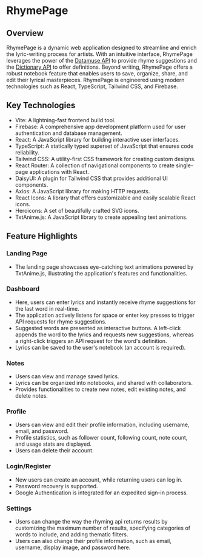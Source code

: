 # RhymePage

## Overview
RhymePage is a dynamic web application designed to streamline and enrich the lyric-writing process for artists. With an intuitive interface, RhymePage leverages the power of the [Datamuse API](https://www.datamuse.com/api/) to provide rhyme suggestions and the [Dictionary API](https://api.dictionaryapi.dev/api/v2/entries/en_US/) to offer definitions. Beyond writing, RhymePage offers a robust notebook feature that enables users to save, organize, share, and edit their lyrical masterpieces. RhymePage is engineered using modern technologies such as React, TypeScript, Tailwind CSS, and Firebase.

## Key Technologies
- Vite: A lightning-fast frontend build tool.
- Firebase: A comprehensive app development platform used for user authentication and database management.
- React: A JavaScript library for building interactive user interfaces.
- TypeScript: A statically typed superset of JavaScript that ensures code reliability.
- Tailwind CSS: A utility-first CSS framework for creating custom designs.
- React Router: A collection of navigational components to create single-page applications with React.
- DaisyUI: A plugin for Tailwind CSS that provides additional UI components.
- Axios: A JavaScript library for making HTTP requests.
- React Icons: A library that offers customizable and easily scalable React icons.
- Heroicons: A set of beautifully crafted SVG icons.
- TxtAnime.js: A JavaScript library to create appealing text animations.

## Feature Highlights

### Landing Page
- The landing page showcases eye-catching text animations powered by TxtAnime.js, illustrating the application's features and functionalities.

### Dashboard
- Here, users can enter lyrics and instantly receive rhyme suggestions for the last word in real-time.
- The application actively listens for space or enter key presses to trigger API requests for rhyme suggestions.
- Suggested words are presented as interactive buttons. A left-click appends the word to the lyrics and requests new suggestions, whereas a right-click triggers an API request for the word's definition.
- Lyrics can be saved to the user's notebook (an account is required).

### Notes
- Users can view and manage saved lyrics.
- Lyrics can be organized into notebooks, and shared with collaborators.
- Provides functionalities to create new notes, edit existing notes, and delete notes.

### Profile
- Users can view and edit their profile information, including username, email, and password.
- Profile statistics, such as follower count, following count, note count, and usage stats are displayed.
- Users can delete their account.

### Login/Register
- New users can create an account, while returning users can log in.
- Password recovery is supported.
- Google Authentication is integrated for an expedited sign-in process.

### Settings
- Users can change the way the rhyming api returns results by customizing the maximum number of results, specifying categories of words to include, and adding thematic filters.
- Users can also change their profile information, such as email, username, display image, and password here.